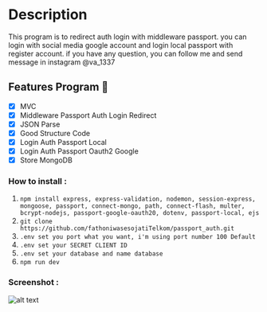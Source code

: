 # Description

This program is to redirect auth login with middleware passport. you can login with social media google account and login local passport with register account. if you have any question, you can follow me and send message in instagram @va_1337

## Features Program 🚀 

- [x] MVC
- [x] Middleware Passport Auth Login Redirect
- [x] JSON Parse
- [x] Good Structure Code
- [x] Login Auth Passport Local
- [x] Login Auth Passport Oauth2 Google
- [x] Store MongoDB

### How to install :

1. `npm install express, express-validation, nodemon, session-express, mongoose, passport, connect-mongo, path, connect-flash, multer, bcrypt-nodejs, passport-google-oauth20, dotenv, passport-local, ejs`
2. `git clone https://github.com/fathoniwasesojatiTelkom/passport_auth.git`
3. `.env set you port what you want, i'm using port number 100 Default`
4. `.env set your SECRET CLIENT ID`
5. `.env set your database and name database`
6. `npm run dev`

### Screenshot :

![alt text](https://github.com/fathoniwasesojatiTelkom/passport_auth/blob/master/images/passport.png)
